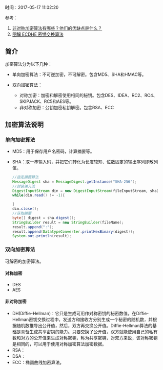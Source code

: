 ##  

时间：2017-05-17 11:02:20 

参考：

1. [非对称加密算法有哪些？他们的优缺点是什么？](https://www.zhihu.com/question/21528050)
2. [图解 ECDHE 密钥交换算法](https://www.likecs.com/default/index/show?id=124371)

## 简介

加密算法分为以下几种： 

* 单向加密算法：不可逆加密，不可解密。包含MD5、SHA和HMAC等。
* 双向加密算法：

     * 对称加密：加密和解密使用相同的秘钥。包含DES、IDEA、RC2、RC4、SKIPJACK、RC5和AES等。
     * 非对称加密：公钥加密私钥解密。包含RSA、ECC

## 加密算法说明

### 单向加密算法

* MD5：用于保存用户名密码，计算摘要等。
* SHA：取一串输入码，并把它们转化为长度较短、位数固定的输出序列即散列值。

    ```java
    //指定摘要算法
    MessageDigest sha = MessageDigest.getInstance("SHA-256");
    //封装输入流
    DigestInputStream din = new DigestInputStream(fileInputStream, sha);
    while(din.read() != -1){

    }
    din.close();
    //获取摘要
    byte[] digest = sha.digest();
    StringBuilder result = new StringBuilder(fileName);
    result.append(":");
    result.append(DatatypeConverter.printHexBinary(digest));
    System.out.println(result);
    ```

### 双向加密算法

可解密的加密算法。

#### 对称加密

* DES
* AES

#### 非对称加密

* DH(Diffie-Hellman)：它只是生成可用作对称密钥的秘密数值。在Diffie-Hellman密钥交换过程中，发送方和接收方分别生成一个秘密的随机数，并根据随机数推导出公开值，然后，双方再交换公开值。Diffie-Hellman算法的基础是具备生成共享密钥的能力。只要交换了公开值，双方就能使用自己的私有数和对方的公开值来生成对称密钥，称为共享密钥，对双方来说，该对称密钥是相同的，可以用于使用对称加密算法加密数据。
* RSA：
* DSA：
* ECC：椭圆曲线加密算法。